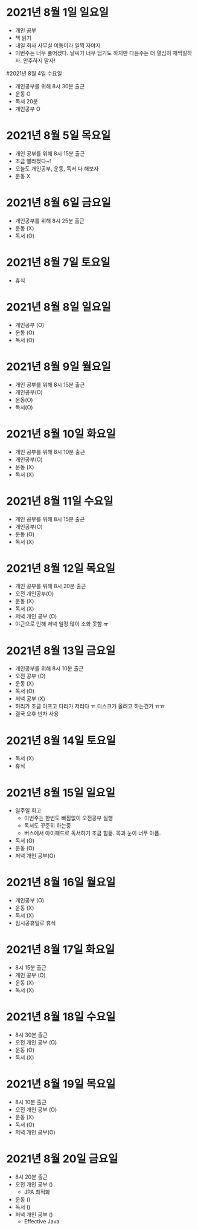 # 2021년 8월 1일 일요일

- 개인 공부
- 책 읽기
- 내일 회사 사무실 이동이라 일찍 자야지
- 이번주는 너무 풀어졌다. 날씨가 너무 덥기도 하지만 다음주는 더 열심히 채찍질하자. 안주하지 말자!

#2021년 8월 4일 수요일 

- 개인공부를 위해 8시 30분 출근 
- 운동 O
- 독서 20분 
- 개인공부 O 

# 2021년 8월 5일 목요일 

- 개인 공부를 위해 8시 15분 출근 
- 조금 빨라졌다~!
- 오늘도 개인공부, 운동, 독서 다 해보자
- 운동 X 

# 2021년 8월 6일 금요일

- 개인공부를 위해 8시 25분 출근 
- 운동 (X) 
- 독서 (O)

# 2021년 8월 7일 토요일 

- 휴식 

# 2021년 8월 8일 일요일 

- 개인공부 (O)
- 운동 (O)
- 독서 (O)

# 2021년 8월 9일 월요일 

- 개인 공부를 위해 8시 15분 출근 
- 개인공부(O)
- 운동(O)
- 독서(O)

# 2021년 8월 10일 화요일 

- 개인 공부를 위해 8시 10분 출근 
- 개인공부(O)
- 운동 (X)
- 독서 (X)

# 2021년 8월 11일 수요일

- 개인 공부를 위해 8시 15분 출근
- 개인공부(O)
- 운동 (O)
- 독서 (X)

# 2021년 8월 12일 목요일

- 개인 공부를 위해 8시 20분 출근
- 오전 개인공부(O)
- 운동 (X)
- 독서 (X)
- 저녁 개인 공부 (O)
- 야근으로 인해 저녁 일정 많이 소화 못함 ㅠ

# 2021년 8월 13일 금요일 

- 개인공부를 위해 8시 10분 출근
- 오전 공부 (O)
- 운동 (X)
- 독서 (O)
- 저녁 공부 (X)
- 허리가 조금 아프고 다리가 저리다 ㅠ 디스크가 올려고 하는건가 ㅠㅠ
- 결국 오후 반차 사용 

# 2021년 8월 14일 토요일 

- 독서 (X)
- 휴식 

# 2021년 8월 15일 일요일 

- 일주일 회고
    - 이번주는 한번도 빠짐없이 오전공부 실행
    - 독서도 꾸준히 하는중
    - 버스에서 아이패드로 독서하기 조금 힘듦. 목과 눈이 너무 아픔.
- 독서 (O)
- 운동 (O)
- 저녁 개인 공부(O)

# 2021년 8월 16일 월요일 

- 개인공부 (O)
- 운동 (X)
- 독서 (X)
- 임시공휴일로 휴식

# 2021년 8월 17일 화요일 

- 8시 15분 출근 
- 개인 공부 (O)
- 운동 (X)
- 독서 (X)

# 2021년 8월 18일 수요일

- 8시 30분 출근
- 오전 개인 공부 (O)
- 운동 (O)
- 독서 (X)

# 2021년 8월 19일 목요일

- 8시 10분 출근
- 오전 개인 공부 (O)
- 운동 (X)
- 독서 (O)
- 저녁 개인 공부(O)
  
# 2021년 8월 20일 금요일 

- 8시 20분 출근 
- 오전 개인 공부 ()
  - JPA 최적화 
- 운동 ()
- 독서 ()
- 저녁 개인 공부 ()
  - Effective Java
